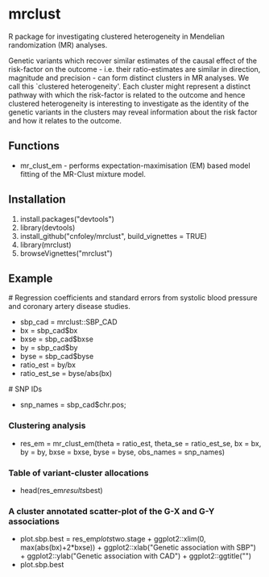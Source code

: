 # mrclust
R package for investigating clustered heterogeneity in Mendelian randomization
(MR) analyses.

Genetic variants which recover similar estimates of the causal effect of the
risk-factor on the outcome - i.e. their ratio-estimates are similar in
direction, magnitude and precision - can form distinct clusters in MR analyses.
We call this `clustered heterogeneity'. Each cluster might represent a distinct
pathway with which the risk-factor is related to the outcome and hence clustered
heterogeneity is interesting to investigate as the identity of the genetic
variants in the clusters may reveal information about the risk factor and how it
relates to the outcome. 

## Functions
* mr_clust_em - performs expectation-maximisation (EM) based model fitting of
the MR-Clust mixture model.

## Installation
1. install.packages("devtools")
2. library(devtools)
3. install_github("cnfoley/mrclust", build_vignettes = TRUE)
4. library(mrclust)
5. browseVignettes("mrclust")


## Example
\# Regression coefficients and standard errors from systolic blood pressure and
coronary artery disease studies.
* sbp_cad = mrclust::SBP_CAD
* bx = sbp_cad$bx
* bxse = sbp_cad$bxse
* by = sbp_cad$by
* byse = sbp_cad$byse
* ratio_est = by/bx
* ratio_est_se = byse/abs(bx)


\# SNP IDs  
* snp_names = sbp_cad$chr.pos;

### Clustering analysis
* res_em = mr_clust_em(theta = ratio_est, theta_se = ratio_est_se, bx = bx,
by = by, bxse = bxse, byse = byse, obs_names = snp_names)
### Table of variant-cluster allocations
* head(res_em$results$best)

### A cluster annotated scatter-plot of the G-X and G-Y associations
* plot.sbp.best = res_em$plots$two.stage +
ggplot2::xlim(0, max(abs(bx)+2*bxse)) +
ggplot2::xlab("Genetic association with SBP") +
ggplot2::ylab("Genetic association with CAD") +
ggplot2::ggtitle("")
* plot.sbp.best

